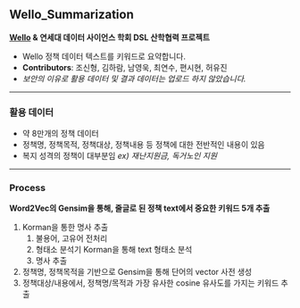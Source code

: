 ## Wello_Summarization
**[Wello](https://welfarehello.com/) & 연세대 데이터 사이언스 학회 DSL 산학협력 프로젝트**

- Wello 정책 데이터 텍스트를 키워드로 요약합니다.
- **Contributors**: 조신형, 김하람, 남영욱, 최연수, 편시현, 허유진
- *보안의 이유로 활용 데이터 및 결과 데이터는 업로드 하지 않았습니다.*

---
### 활용 데이터
- 약 8만개의 정책 데이터
- 정책명, 정책목적, 정책대상, 정책내용 등 정책에 대한 전반적인 내용이 있음
- 복지 성격의 정책이 대부분임 *ex) 재난지원금, 독거노인 지원*

---
### Process
**Word2Vec의 Gensim을 통해, 줄글로 된 정책 text에서 중요한 키워드 5개 추출**
 
1. Korman을 통한 명사 추출
   1) 불용어, 고유어 전처리
   2) 형태소 분석기 Korman을 통해 text 형태소 분석
   3) 명사 추출
2. 정책명, 정책목적을 기반으로 Gensim을 통해 단어의 vector 사전 생성
3. 정책대상/내용에서, 정책명/목적과 가장 유사한 cosine 유사도를 가지는 키워드 추출
 
